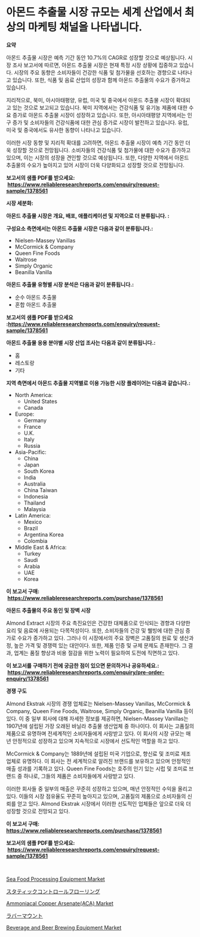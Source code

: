 <p><h1>아몬드 추출물 시장 규모는 세계 산업에서 최상의 마케팅 채널을 나타냅니다.</h1></p><p><strong>요약</strong></p>
<p><p>아몬드 추출물 시장은 예측 기간 동안 10.7%의 CAGR로 성장할 것으로 예상됩니다. 시장 조사 보고서에 따르면, 아몬드 추출물 시장은 현재 특정 시장 상황에 집중하고 있습니다. 시장의 주요 동향은 소비자들이 건강한 식품 및 첨가물을 선호하는 경향으로 나타나고 있습니다. 또한, 식품 및 음료 산업의 성장과 함께 아몬드 추출물의 수요가 증가하고 있습니다.</p><p>지리적으로, 북미, 아시아태평양, 유럽, 미국 및 중국에서 아몬드 추출물 시장이 확대되고 있는 것으로 보고되고 있습니다. 북미 지역에서는 건강식품 및 유기농 제품에 대한 수요 증가로 아몬드 추출물 시장이 성장하고 있습니다. 또한, 아시아태평양 지역에서는 인구 증가 및 소비자들의 건강식품에 대한 관심 증가로 시장이 발전하고 있습니다. 유럽, 미국 및 중국에서도 유사한 동향이 나타나고 있습니다.</p><p>이러한 시장 동향 및 지리적 확대를 고려하면, 아몬드 추출물 시장이 예측 기간 동안 더욱 성장할 것으로 전망됩니다. 소비자들의 건강식품 및 첨가물에 대한 수요가 증가하고 있으며, 이는 시장의 성장을 견인할 것으로 예상됩니다. 또한, 다양한 지역에서 아몬드 추출물의 수요가 높아지고 있어 시장이 더욱 다양화되고 성장할 것으로 전망됩니다.</p></p>
<p><strong>보고서의 샘플 PDF를 받으세요: &nbsp;<a href="https://www.reliableresearchreports.com/enquiry/request-sample/1378561">https://www.reliableresearchreports.com/enquiry/request-sample/1378561</a></strong></p>
<p><strong>시장 세분화:</strong></p>
<p><strong> 아몬드 추출물 시장은 개요, 배포, 애플리케이션 및 지역으로 더 분류됩니다. :</strong></p>
<p><strong>구성요소 측면에서는 아몬드 추출물 시장은 다음과 같이 분류됩니다.:</strong></p>
<p><ul><li>Nielsen-Massey Vanillas</li><li>McCormick & Company</li><li>Queen Fine Foods</li><li>Waitrose</li><li>Simply Organic</li><li>Beanilla Vanilla</li></ul></p>
<p><strong> 아몬드 추출물 유형별 시장 분석은 다음과 같이 분류됩니다.:</strong></p>
<p><ul><li>순수 아몬드 추출물</li><li>혼합 아몬드 추출물</li></ul></p>
<p><strong>보고서의 샘플 PDF를 받으세요 :<a href="https://www.reliableresearchreports.com/enquiry/request-sample/1378561">https://www.reliableresearchreports.com/enquiry/request-sample/1378561</a></strong></p>
<p><strong> 아몬드 추출물 응용 분야별 시장 산업 조사는 다음과 같이 분류됩니다.:</strong></p>
<p><ul><li>홈</li><li>레스토랑</li><li>기타</li></ul></p>
<p><strong>지역 측면에서 아몬드 추출물 지역별로 이용 가능한 시장 플레이어는 다음과 같습니다.:</strong></p>
<p><ul>
    <li>
        North America:
        <ul>
            <li>United States</li>
            <li>Canada</li>
        </ul>
    </li>
    <li>
        Europe:
        <ul>
            <li>Germany</li>
            <li>France</li>
            <li>U.K.</li>
            <li>Italy</li>
            <li>Russia</li>
        </ul>
    </li>
    <li>
        Asia-Pacific:
        <ul>
            <li>China</li>
            <li>Japan</li>
            <li>South Korea</li>
            <li>India</li>
            <li>Australia</li>
            <li>China Taiwan</li>
            <li>Indonesia</li>
            <li>Thailand</li>
            <li>Malaysia</li>
        </ul>
    </li>
    <li>
        Latin America:
        <ul>
            <li>Mexico</li>
            <li>Brazil</li>
            <li>Argentina Korea</li>
            <li>Colombia</li>
        </ul>
    </li>
    <li>
        Middle East & Africa:
        <ul>
            <li>Turkey</li>
            <li>Saudi</li>
            <li>Arabia</li>
            <li>UAE</li>
            <li>Korea</li>
        </ul>
    </li>
    </ul></p>
<p><strong>이 보고서 구매: &nbsp;<a href="https://www.reliableresearchreports.com/purchase/1378561">https://www.reliableresearchreports.com/purchase/1378561</a></strong></p>
<p><strong>아몬드 추출물의 주요 동인 및 장벽 시장</strong></p>
<p><p>Almond Extract 시장의 주요 촉진요인은 건강한 대체품으로 인식되는 경향과 다양한 요리 및 음료에 사용되는 다목적성이다. 또한, 소비자들의 건강 및 웰빙에 대한 관심 증가로 수요가 증가하고 있다. 그러나 이 시장에서의 주요 장벽은 고품질의 원료 및 생산과정, 높은 가격 및 경쟁력 있는 대안이다. 또한, 제품 인증 및 규제 문제도 존재한다. 그 결과, 업계는 품질 향상과 비용 절감을 위한 노력이 필요하여 도전에 직면하고 있다.</p></p>
<p><strong>이 보고서를 구매하기 전에 궁금한 점이 있으면 문의하거나 공유하세요.: &nbsp;<a href="https://www.reliableresearchreports.com/enquiry/pre-order-enquiry/1378561">https://www.reliableresearchreports.com/enquiry/pre-order-enquiry/1378561</a></strong></p>
<p><strong>경쟁 구도</strong></p>
<p><p>Almond Ekstrak 시장의 경쟁 업체로는 Nielsen-Massey Vanillas, McCormick & Company, Queen Fine Foods, Waitrose, Simply Organic, Beanilla Vanilla 등이 있다. 이 중 일부 회사에 대해 자세한 정보를 제공하면, Nielsen-Massey Vanillas는 1907년에 설립된 가장 오래된 바닐라 추출물 생산업체 중 하나이다. 이 회사는 고품질의 제품으로 유명하며 전세계적인 소비자들에게 사랑받고 있다. 이 회사의 시장 규모는 매년 안정적으로 성장하고 있으며 지속적으로 시장에서 선도적인 역할을 하고 있다.</p><p>McCormick & Company는 1889년에 설립된 미국 기업으로, 향신료 및 조미료 제조업체로 유명하다. 이 회사는 전 세계적으로 알려진 브랜드를 보유하고 있으며 안정적인 매출 성과를 기록하고 있다. Queen Fine Foods는 호주의 인기 있는 시럽 및 조미료 브랜드 중 하나로, 그들의 제품은 소비자들에게 사랑받고 있다.</p><p>이러한 회사들 중 일부의 매출은 꾸준히 성장하고 있으며, 매년 안정적인 수익을 올리고 있다. 이들의 시장 점유율도 꾸준히 높아지고 있으며, 고품질의 제품으로 소비자들의 신뢰를 얻고 있다. Almond Ekstrak 시장에서 이러한 선도적인 업체들은 앞으로 더욱 더 성장할 것으로 전망되고 있다.</p></p>
<p><strong>이 보고서 구매: &nbsp; <a href="https://www.reliableresearchreports.com/purchase/1378561">https://www.reliableresearchreports.com/purchase/1378561</a></strong></p>
<p><strong>보고서의 샘플 PDF를 받으세요: &nbsp;<a href="https://www.reliableresearchreports.com/enquiry/request-sample/1378561">https://www.reliableresearchreports.com/enquiry/request-sample/1378561</a></strong><strong></strong></p>
<p>&nbsp;</p>
<p><p><a href="https://issuu.com/reportprime-2/docs/sea-food-processing-equipment-market-size-2030.ppt">Sea Food Processing Equipment Market</a></p><p><a href="https://github.com/mcbeesbxa270/Market-Research-Report-List-1/blob/main/8502363925.md">スタティックコントロールフローリング</a></p><p><a href="https://github.com/BryceTownsendr/Market-Research-Report-List-4/blob/main/ammoniacal-copper-arsenateaca-market.md">Ammoniacal Copper Arsenate(ACA) Market</a></p><p><a href="https://github.com/ksxzwxabcuynh011/Market-Research-Report-List-1/blob/main/3358432924.md">ラバーマウント</a></p><p><a href="https://issuu.com/reportprime-2/docs/beverage-and-beer-brewing-equipment-market-size-20">Beverage and Beer Brewing Equipment Market</a></p></p>